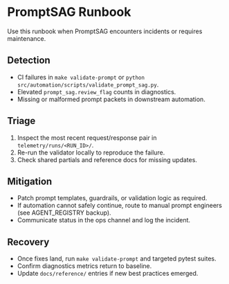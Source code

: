 # PromptSAG Runbook

Use this runbook when PromptSAG encounters incidents or requires maintenance.

## Detection
- CI failures in `make validate-prompt` or `python src/automation/scripts/validate_prompt_sag.py`.
- Elevated `prompt_sag.review_flag` counts in diagnostics.
- Missing or malformed prompt packets in downstream automation.

## Triage
1. Inspect the most recent request/response pair in `telemetry/runs/<RUN_ID>/`.
2. Re-run the validator locally to reproduce the failure.
3. Check shared partials and reference docs for missing updates.

## Mitigation
- Patch prompt templates, guardrails, or validation logic as required.
- If automation cannot safely continue, route to manual prompt engineers (see AGENT_REGISTRY backup).
- Communicate status in the ops channel and log the incident.

## Recovery
- Once fixes land, run `make validate-prompt` and targeted pytest suites.
- Confirm diagnostics metrics return to baseline.
- Update `docs/reference/` entries if new best practices emerged.
